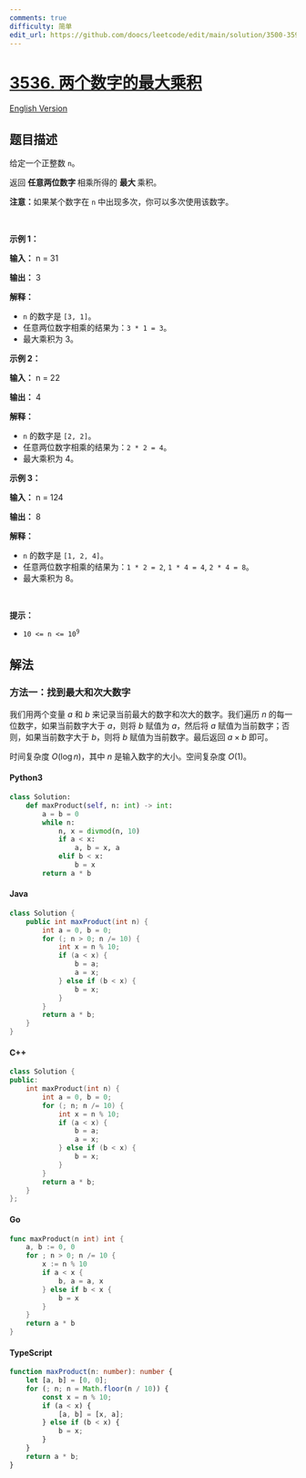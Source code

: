 ```yaml
---
comments: true
difficulty: 简单
edit_url: https://github.com/doocs/leetcode/edit/main/solution/3500-3599/3536.Maximum%20Product%20of%20Two%20Digits/README.md
---
```


<!-- problem:start -->

# [3536. 两个数字的最大乘积](https://leetcode.cn/problems/maximum-product-of-two-digits)

[English Version](/solution/3500-3599/3536.Maximum%20Product%20of%20Two%20Digits/README_EN.md)

## 题目描述

<!-- description:start -->

<p>给定一个正整数 <code>n</code>。</p>

<p>返回 <strong>任意两位数字&nbsp;</strong>相乘所得的&nbsp;<strong>最大&nbsp;</strong>乘积。</p>

<p><strong>注意：</strong>如果某个数字在 <code>n</code> 中出现多次，你可以多次使用该数字。</p>

<p>&nbsp;</p>

<p><strong class="example">示例 1：</strong></p>

<div class="example-block">
<p><strong>输入：</strong> <span class="example-io">n = 31</span></p>

<p><strong>输出：</strong> <span class="example-io">3</span></p>

<p><strong>解释：</strong></p>

<ul>
	<li><code>n</code> 的数字是 <code>[3, 1]</code>。</li>
	<li>任意两位数字相乘的结果为：<code>3 * 1 = 3</code>。</li>
	<li>最大乘积为 3。</li>
</ul>
</div>

<p><strong class="example">示例 2：</strong></p>

<div class="example-block">
<p><strong>输入：</strong> <span class="example-io">n = 22</span></p>

<p><strong>输出：</strong> <span class="example-io">4</span></p>

<p><strong>解释：</strong></p>

<ul>
	<li><code>n</code> 的数字是 <code>[2, 2]</code>。</li>
	<li>任意两位数字相乘的结果为：<code>2 * 2 = 4</code>。</li>
	<li>最大乘积为 4。</li>
</ul>
</div>

<p><strong class="example">示例 3：</strong></p>

<div class="example-block">
<p><strong>输入：</strong> <span class="example-io">n = 124</span></p>

<p><strong>输出：</strong> <span class="example-io">8</span></p>

<p><strong>解释：</strong></p>

<ul>
	<li><code>n</code> 的数字是 <code>[1, 2, 4]</code>。</li>
	<li>任意两位数字相乘的结果为：<code>1 * 2 = 2</code>, <code>1 * 4 = 4</code>, <code>2 * 4 = 8</code>。</li>
	<li>最大乘积为 8。</li>
</ul>
</div>

<p>&nbsp;</p>

<p><strong>提示：</strong></p>

<ul>
	<li><code>10 &lt;= n &lt;= 10<sup>9</sup></code></li>
</ul>

<!-- description:end -->

## 解法

<!-- solution:start -->

### 方法一：找到最大和次大数字

我们用两个变量 $a$ 和 $b$ 来记录当前最大的数字和次大的数字。我们遍历 $n$ 的每一位数字，如果当前数字大于 $a$，则将 $b$ 赋值为 $a$，然后将 $a$ 赋值为当前数字；否则，如果当前数字大于 $b$，则将 $b$ 赋值为当前数字。最后返回 $a \times b$ 即可。

时间复杂度 $O(\log n)$，其中 $n$ 是输入数字的大小。空间复杂度 $O(1)$。

<!-- tabs:start -->

#### Python3

```python
class Solution:
    def maxProduct(self, n: int) -> int:
        a = b = 0
        while n:
            n, x = divmod(n, 10)
            if a < x:
                a, b = x, a
            elif b < x:
                b = x
        return a * b
```

#### Java

```java
class Solution {
    public int maxProduct(int n) {
        int a = 0, b = 0;
        for (; n > 0; n /= 10) {
            int x = n % 10;
            if (a < x) {
                b = a;
                a = x;
            } else if (b < x) {
                b = x;
            }
        }
        return a * b;
    }
}
```

#### C++

```cpp
class Solution {
public:
    int maxProduct(int n) {
        int a = 0, b = 0;
        for (; n; n /= 10) {
            int x = n % 10;
            if (a < x) {
                b = a;
                a = x;
            } else if (b < x) {
                b = x;
            }
        }
        return a * b;
    }
};
```

#### Go

```go
func maxProduct(n int) int {
	a, b := 0, 0
	for ; n > 0; n /= 10 {
		x := n % 10
		if a < x {
			b, a = a, x
		} else if b < x {
			b = x
		}
	}
	return a * b
}
```

#### TypeScript

```ts
function maxProduct(n: number): number {
    let [a, b] = [0, 0];
    for (; n; n = Math.floor(n / 10)) {
        const x = n % 10;
        if (a < x) {
            [a, b] = [x, a];
        } else if (b < x) {
            b = x;
        }
    }
    return a * b;
}
```

<!-- tabs:end -->

<!-- solution:end -->

<!-- problem:end -->
